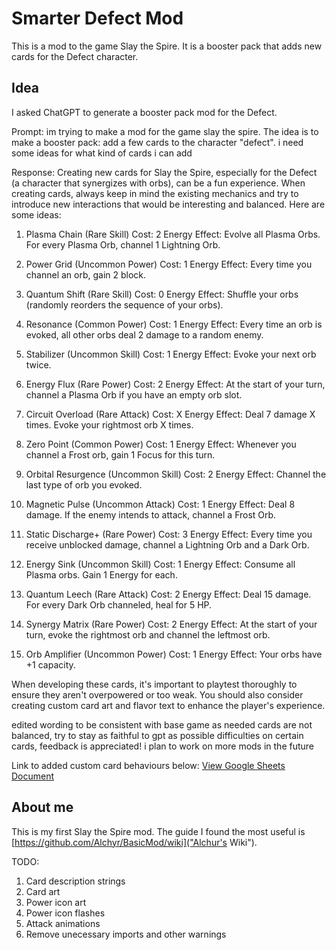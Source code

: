 # Smarter Defect Mod
This is a mod to the game Slay the Spire. It is a booster pack that adds new cards for the Defect character. 

## Idea
I asked ChatGPT to generate a booster pack mod for the Defect.

Prompt:
im trying to make a mod for the game slay the spire. The idea is to make a booster pack: add a few cards to the character "defect". i need some ideas for what kind of cards i can add

Response:
Creating new cards for Slay the Spire, especially for the Defect (a character that synergizes with orbs), can be a fun experience. When creating cards, always keep in mind the existing mechanics and try to introduce new interactions that would be interesting and balanced. Here are some ideas:

1. Plasma Chain (Rare Skill)
Cost: 2 Energy
Effect: Evolve all Plasma Orbs. For every Plasma Orb, channel 1 Lightning Orb.

2. Power Grid (Uncommon Power)
Cost: 1 Energy
Effect: Every time you channel an orb, gain 2 block.

3. Quantum Shift (Rare Skill)
Cost: 0 Energy
Effect: Shuffle your orbs (randomly reorders the sequence of your orbs).

4. Resonance (Common Power)
Cost: 1 Energy
Effect: Every time an orb is evoked, all other orbs deal 2 damage to a random enemy.

5. Stabilizer (Uncommon Skill)
Cost: 1 Energy
Effect: Evoke your next orb twice.

6. Energy Flux (Rare Power)
Cost: 2 Energy
Effect: At the start of your turn, channel a Plasma Orb if you have an empty orb slot.

7. Circuit Overload (Rare Attack)
Cost: X Energy
Effect: Deal 7 damage X times. Evoke your rightmost orb X times.

8. Zero Point (Common Power)
Cost: 1 Energy
Effect: Whenever you channel a Frost orb, gain 1 Focus for this turn.

9. Orbital Resurgence (Uncommon Skill)
Cost: 2 Energy
Effect: Channel the last type of orb you evoked.

10. Magnetic Pulse (Uncommon Attack)
Cost: 1 Energy
Effect: Deal 8 damage. If the enemy intends to attack, channel a Frost Orb.

11. Static Discharge+ (Rare Power)
Cost: 3 Energy
Effect: Every time you receive unblocked damage, channel a Lightning Orb and a Dark Orb.

12. Energy Sink (Uncommon Skill)
Cost: 1 Energy
Effect: Consume all Plasma orbs. Gain 1 Energy for each.

13. Quantum Leech (Rare Attack)
Cost: 2 Energy
Effect: Deal 15 damage. For every Dark Orb channeled, heal for 5 HP.

14. Synergy Matrix (Rare Power)
Cost: 2 Energy
Effect: At the start of your turn, evoke the rightmost orb and channel the leftmost orb.

15. Orb Amplifier (Uncommon Power)
Cost: 1 Energy
Effect: Your orbs have +1 capacity.

When developing these cards, it's important to playtest thoroughly to ensure they aren't overpowered or too weak. You should also consider creating custom card art and flavor text to enhance the player's experience.

edited wording to be consistent with base game as needed
cards are not balanced, try to stay as faithful to gpt as possible
difficulties on certain cards, feedback is appreciated! i plan to work on more mods in the future


Link to added custom card behaviours below:
[View Google Sheets Document](https://docs.google.com/spreadsheets/d/1wejan4eyajRQZ6XYV1vfF6Mv9mNjTDCIPxlVubnSVRQ/edit#gid=0 "Google's Homepage")

## About me
This is my first Slay the Spire mod. The guide I found the most useful is [https://github.com/Alchyr/BasicMod/wiki]("Alchur's Wiki"). 

TODO:
1. Card description strings
2. Card art
3. Power icon art
4. Power icon flashes
5. Attack animations
6. Remove unecessary imports and other warnings


